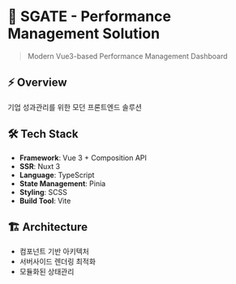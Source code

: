 # 🎯 SGATE - Performance Management Solution
> Modern Vue3-based Performance Management Dashboard

## ⚡ Overview
기업 성과관리를 위한 모던 프론트엔드 솔루션

## 🛠 Tech Stack
- **Framework**: Vue 3 + Composition API
- **SSR**: Nuxt 3
- **Language**: TypeScript
- **State Management**: Pinia
- **Styling**: SCSS
- **Build Tool**: Vite

## 🏗 Architecture
- 컴포넌트 기반 아키텍처
- 서버사이드 렌더링 최적화
- 모듈화된 상태관리
